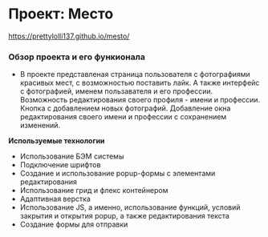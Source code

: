 # Проект: Место
https://prettylolli137.github.io/mesto/

### Обзор проекта и его функионала

* В проекте представленая страница пользователя с фотографиями красивых мест, с возможностью поставить лайк.
А также интерфейс с фотографией, именем пользавателя и его профессии. Возможность редактирования своего профиля - имени и профессии.
Кнопка с добавлением новых фотографий. Добавление окна редактирования своего имени и профессии с сохранением изменений.




**Используемые технологии**

* Использование БЭМ системы
* Подключение шрифтов
* Создание и использование popup-формы с элементами редактирования
* Использование грид и флекс контейнером
* Адаптивная верстка
* Использование JS, а именно, использование функций, условий закрытия и открытия popup, а также редактирования текста
* Создание формы для отправки 

